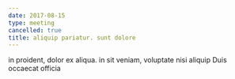 ```yaml
---
date: 2017-08-15
type: meeting
cancelled: true
title: aliquip pariatur. sunt dolore
---
```

in proident, dolor ex aliqua. in sit veniam, voluptate nisi aliquip Duis occaecat officia
